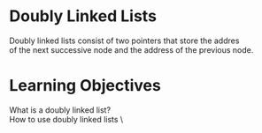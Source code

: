 # Doubly Linked Lists
Doubly linked lists consist of two pointers that store the addres \
of the next successive node and the address of the previous node.

# Learning Objectives 

What is a doubly linked list? \
How to use doubly linked lists \
